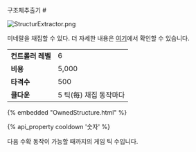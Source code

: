 구조체추출기 #

![StructurExtractor.png](attachment:StructurExtractor.png)

미네랄을 채집할 수 있다. 더 자세한 내용은 [여기](/resources.html)에서 확인할 수 있습니다.

<table class="table gameplay-info">
    <tbody>
    <tr>
        <td><strong>컨트롤러 레벨</strong></td>
        <td>6</td>
    </tr>
    <tr>
        <td><strong>비용</strong></td>
        <td>5,000</td>
    </tr>
    <tr>
        <td><strong>타격수</strong></td>
        <td>500</td>
    </tr>
    <tr>
        <td><strong>쿨다운</strong></td>
        <td>5 틱(每) 채집 동작마다</td>
    </tr>
    </tbody>
</table>

{% embedded "OwnedStructure.html" %}

{% api_property cooldown '숫자' %}

다음 수확 동작이 가능할 때까지의 게임 틱 수입니다.
